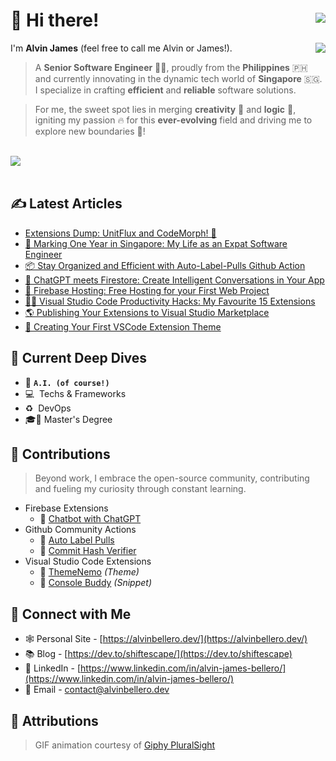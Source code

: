 # 👋 Hi there! <img align="right" style="margin-top: 5px" src="https://komarev.com/ghpvc/?username=shiftEscape&style=for-the-badge&color=E05D44" />

<img src="https://github.com/shiftEscape/shiftEscape/assets/2888535/67585c87-bda8-4a69-9066-59f3eaf36aa9" align="right" />

I'm **Alvin James** (feel free to call me Alvin or James!).

> A **Senior Software Engineer** 🧑‍💻, proudly from the **Philippines** 🇵🇭 and currently innovating in the dynamic tech world of **Singapore** 🇸🇬. I specialize in crafting **efficient** and **reliable** software solutions.

> For me, the sweet spot lies in merging **creativity** 🎨 and **logic** 🧠, igniting my passion 🔥 for this **ever-evolving** field and driving me to explore new boundaries 💯!

<br/>

<div>
  <a href="https://www.buymeacoffee.com/shiftEscapeAlvin">
    <img src="https://www.buymeacoffee.com/assets/img/custom_images/orange_img.png" />
  </a>
</div>

<br/>

## ✍️ Latest Articles
<!-- BLOG-POST-LIST:START -->
- [Extensions Dump: UnitFlux and CodeMorph! 🌟](https://dev.to/shiftescape/extensions-dump-unitflux-and-codemorph-bhi)
- [💼 Marking One Year in Singapore: My Life as an Expat Software Engineer](https://dev.to/shiftescape/marking-one-year-in-singapore-my-life-as-an-expat-software-engineer-10h6)
- [📦 Stay Organized and Efficient with Auto-Label-Pulls Github Action](https://dev.to/shiftescape/stay-organized-and-efficient-with-auto-label-pulls-github-action-29pi)
- [🤖 ChatGPT meets Firestore: Create Intelligent Conversations in Your App](https://dev.to/shiftescape/chatgpt-meets-firestore-create-intelligent-conversations-in-your-app-11mj)
- [🚀 Firebase Hosting: Free Hosting for your First Web Project](https://dev.to/shiftescape/firebase-hosting-free-hosting-for-your-first-web-project-28n8)
- [🧑‍💻 Visual Studio Code Productivity Hacks: My Favourite 15 Extensions](https://dev.to/shiftescape/visual-studio-code-productivity-hacks-my-favourite-15-extensions-1gb7)
- [🌎 Publishing Your Extensions to Visual Studio Marketplace](https://dev.to/shiftescape/publishing-your-extensions-to-visual-studio-marketplace-49ma)
- [🎨 Creating Your First VSCode Extension Theme](https://dev.to/shiftescape/creating-your-first-vscode-extension-9d4)
<!-- BLOG-POST-LIST:END -->

## 🔬 Current Deep Dives
- 🤖 **`A.I. (of course!)`**
- 💻 &nbsp;Techs & Frameworks
- ♻️ &nbsp;DevOps
- 🎓🤞 Master's Degree

## 🌟 Contributions
> Beyond work, I embrace the open-source community, contributing and fueling my curiosity through constant learning.

- Firebase Extensions
  - 🤖 [Chatbot with ChatGPT](https://extensions.dev/extensions/shiftescape/firestore-chatgpt-bot)
- Github Community Actions
  - 🔖 [Auto Label Pulls](https://github.com/marketplace/actions/auto-label-pulls)
  - 📇 [Commit Hash Verifier](https://github.com/marketplace/actions/commit-hash-verifier)
- Visual Studio Code Extensions
  - 🎨 [ThemeNemo](https://marketplace.visualstudio.com/items?itemName=AlvinJamesBellero.theme-nemo) _(Theme)_
  - 📜 [Console Buddy](https://marketplace.visualstudio.com/items?itemName=AlvinJamesBellero.console-buddy) _(Snippet)_

## 🤝 Connect with Me
- 🕸️ Personal Site - [https://alvinbellero.dev/](https://alvinbellero.dev/)
- 📚 Blog - [https://dev.to/shiftescape/](https://dev.to/shiftescape)
- 🧳 LinkedIn - [https://www.linkedin.com/in/alvin-james-bellero/](https://www.linkedin.com/in/alvin-james-bellero/)
- 📧 Email - [contact@alvinbellero.dev](mailto:contact@alvinbellero.dev)

## 🙇 Attributions
> GIF animation courtesy of [Giphy PluralSight](https://giphy.com/Pluralsight/)
